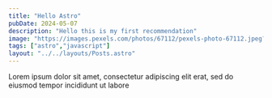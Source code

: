 ```yaml
---
title: "Hello Astro"
pubDate: 2024-05-07
description: "Hello this is my first recommendation"
image: "https://images.pexels.com/photos/67112/pexels-photo-67112.jpeg?auto=compress&cs=tinysrgb&w=1260&h=750&dpr=1"
tags: ["astro","javascript"]
layout: "../../layouts/Posts.astro"
---
```


Lorem ipsum dolor sit amet, consectetur adipiscing elit erat, sed do eiusmod tempor incididunt ut labore